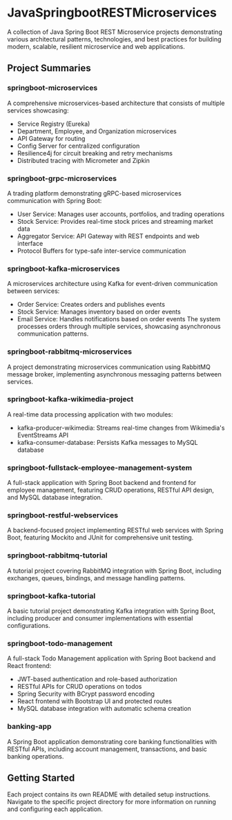 # JavaSpringbootRESTMicroservices

A collection of Java Spring Boot REST Microservice projects demonstrating various architectural patterns, technologies, and best practices for building modern, scalable, resilient microservice and web applications.

## Project Summaries

### springboot-microservices
A comprehensive microservices-based architecture that consists of multiple services showcasing:
- Service Registry (Eureka)
- Department, Employee, and Organization microservices
- API Gateway for routing
- Config Server for centralized configuration
- Resilience4j for circuit breaking and retry mechanisms
- Distributed tracing with Micrometer and Zipkin

### springboot-grpc-microservices
A trading platform demonstrating gRPC-based microservices communication with Spring Boot:
- User Service: Manages user accounts, portfolios, and trading operations
- Stock Service: Provides real-time stock prices and streaming market data
- Aggregator Service: API Gateway with REST endpoints and web interface
- Protocol Buffers for type-safe inter-service communication

### springboot-kafka-microservices
A microservices architecture using Kafka for event-driven communication between services:
- Order Service: Creates orders and publishes events
- Stock Service: Manages inventory based on order events
- Email Service: Handles notifications based on order events
The system processes orders through multiple services, showcasing asynchronous communication patterns.

### springboot-rabbitmq-microservices
A project demonstrating microservices communication using RabbitMQ message broker, implementing asynchronous messaging patterns between services.

### springboot-kafka-wikimedia-project
A real-time data processing application with two modules:
- kafka-producer-wikimedia: Streams real-time changes from Wikimedia's EventStreams API
- kafka-consumer-database: Persists Kafka messages to MySQL database

### springboot-fullstack-employee-management-system
A full-stack application with Spring Boot backend and frontend for employee management, featuring CRUD operations, RESTful API design, and MySQL database integration.

### springboot-restful-webservices
A backend-focused project implementing RESTful web services with Spring Boot, featuring Mockito and JUnit for comprehensive unit testing.

### springboot-rabbitmq-tutorial
A tutorial project covering RabbitMQ integration with Spring Boot, including exchanges, queues, bindings, and message handling patterns.

### springboot-kafka-tutorial
A basic tutorial project demonstrating Kafka integration with Spring Boot, including producer and consumer implementations with essential configurations.

### springboot-todo-management
A full-stack Todo Management application with Spring Boot backend and React frontend:
- JWT-based authentication and role-based authorization
- RESTful APIs for CRUD operations on todos
- Spring Security with BCrypt password encoding
- React frontend with Bootstrap UI and protected routes
- MySQL database integration with automatic schema creation

### banking-app
A Spring Boot application demonstrating core banking functionalities with RESTful APIs, including account management, transactions, and basic banking operations.

## Getting Started

Each project contains its own README with detailed setup instructions. Navigate to the specific project directory for more information on running and configuring each application.